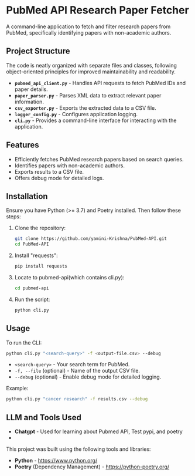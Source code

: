 # PubMed API Research Paper Fetcher

A command-line application to fetch and filter research papers from PubMed, specifically identifying papers with non-academic authors.

## Project Structure
The code is neatly organized with separate files and classes, following object-oriented principles for improved maintainability and readability.
- **`pubmed_api_client.py`** - Handles API requests to fetch PubMed IDs and paper details.
- **`paper_parser.py`** - Parses XML data to extract relevant paper information.
- **`csv_exporter.py`** - Exports the extracted data to a CSV file.
- **`logger_config.py`** - Configures application logging.
- **`cli.py`** - Provides a command-line interface for interacting with the application.

## Features
- Efficiently fetches PubMed research papers based on search queries.
- Identifies papers with non-academic authors.
- Exports results to a CSV file.
- Offers debug mode for detailed logs.

## Installation
Ensure you have Python (>= 3.7) and Poetry installed. Then follow these steps:

1. Clone the repository:
    ```bash
    git clone https://github.com/yamini-Krishna/PubMed-API.git
    cd PubMed-API
    ```
    
2. Install "requests":
    ```bash
    pip install requests
    ```

3. Locate to pubmed-api(which contains cli.py):
    ```bash
    cd pubmed-api
    ```
4. Run the script:
    ```bash
    python cli.py
    ```
    
## Usage
To run the CLI:
```bash
python cli.py "<search-query>" -f <output-file.csv> --debug
```
- `<search-query>` - Your search term for PubMed.
- `-f, --file` (optional) - Name of the output CSV file.
- `--debug` (optional) - Enable debug mode for detailed logging.

Example:
```bash
python cli.py "cancer research" -f results.csv --debug
```

## LLM and Tools Used
- **Chatgpt** - Used for learning about Pubmed API, Test pypi, and poetry
-  
This project was built using the following tools and libraries:
- **Python** - https://www.python.org/
- **Poetry** (Dependency Management) - https://python-poetry.org/




